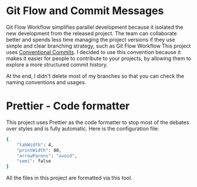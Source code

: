 # Git Flow and Commit Messages

Git Flow Workflow simplifies parallel development because it isolated the new development from the released project. The team can collaborate better and spends less time managing the project versions if they use simple and clear branching strategy, such as Git Flow Workflow
This project uses [Conventional Commits](https://www.conventionalcommits.org/en/v1.0.0/). I decided to use this convention because it makes it easier for people to contribute to your projects, by allowing them to explore a more structured commit history.

At the end, I didn't delete most of my branches so that you can check the naming conventions and usages.

# Prettier - Code formatter

This project uses Prettier as the code formatter to stop most of the debates over styles and is fully automatic. Here is the configuration file:

```bash
{
    "tabWidth": 4,
    "printWidth": 80,
    "arrowParens": "avoid",
    "semi": false
}
```

All the files in this project are formatted via this tool.
